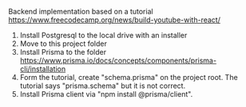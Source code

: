 Backend implementation based on a tutorial https://www.freecodecamp.org/news/build-youtube-with-react/
1. Install Postgresql to the local drive with an installer    
2. Move to this project folder  
3. Install Prisma to the folder https://www.prisma.io/docs/concepts/components/prisma-cli/installation  
4. Form the tutorial, create "schema.prisma" on the project root. The tutorial says "prisma.schema" but it is not correct.
5. Install Prisma client via "npm install @prisma/client".
